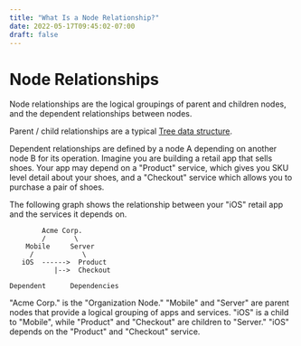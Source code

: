```yaml
---
title: "What Is a Node Relationship?"
date: 2022-05-17T09:45:02-07:00
draft: false
---
```


# Node Relationships

Node relationships are the logical groupings of parent and children nodes, and the dependent relationships between nodes.

Parent / child relationships are a typical [Tree data structure](https://en.wikipedia.org/wiki/Tree_(data_structure)).

Dependent relationships are defined by a node A depending on another node B for its operation. Imagine you are building a retail app that sells shoes. Your app may depend on a "Product" service, which gives you SKU level detail about your shoes, and a "Checkout" service which allows you to purchase a pair of shoes.

The following graph shows the relationship between your "iOS" retail app and the services it depends on.

```
        Acme Corp.
        /       \
    Mobile     Server
     /            \
   iOS  ------>  Product
           |-->  Checkout

Dependent      Dependencies
```

"Acme Corp." is the "Organization Node." "Mobile" and "Server" are parent nodes that provide a logical grouping of apps and services. "iOS" is a child to "Mobile", while "Product" and "Checkout" are children to "Server." "iOS" depends on the "Product" and "Checkout" service.
